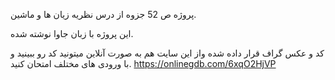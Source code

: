 پروژه ص 52 جزوه از درس نظریه زیان ها و ماشین.

این پروژه با زبان جاوا نوشته شده.

کد و عکس گراف قرار داده شده واز این سایت هم به صورت آنلاین میتونید کد رو ببینید و با ورودی های مختلف امتحان کنید.
https://onlinegdb.com/6xqO2HjVP
